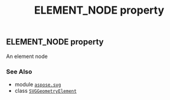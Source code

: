 ﻿---
title: ELEMENT_NODE property
second_title: Aspose.SVG for Python via .NET API References
description: 
type: docs
weight: 540
url: /python-net/aspose.svg/svggeometryelement/element_node/
is_root: false
---

## ELEMENT_NODE property


An element node

### See Also
* module [`aspose.svg`](../../)
* class [`SVGGeometryElement`](/svg/python-net/aspose.svg/svggeometryelement)
